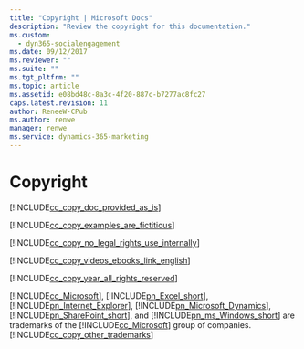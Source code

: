 ```yaml
---
title: "Copyright | Microsoft Docs"
description: "Review the copyright for this documentation."
ms.custom:
  - dyn365-socialengagement
ms.date: 09/12/2017
ms.reviewer: ""
ms.suite: ""
ms.tgt_pltfrm: ""
ms.topic: article
ms.assetid: e08bd48c-8a3c-4f20-887c-b7277ac8fc27
caps.latest.revision: 11
author: ReneeW-CPub
ms.author: renwe
manager: renwe
ms.service: dynamics-365-marketing
---
```

# Copyright
[!INCLUDE[cc_copy_doc_provided_as_is](../includes/cc-copy-doc-provided-as-is.md)]  
  
 [!INCLUDE[cc_copy_examples_are_fictitious](../includes/cc-copy-examples-are-fictitious.md)]  
  
 [!INCLUDE[cc_copy_no_legal_rights_use_internally](../includes/cc-copy-no-legal-rights-use-internally.md)]  
  
 [!INCLUDE[cc_copy_videos_ebooks_link_english](../includes/cc-copy-videos-ebooks-link-english.md)]  
  
 [!INCLUDE[cc_copy_year_all_rights_reserved](../includes/cc-copy-year-all-rights-reserved.md)]  
  
 [!INCLUDE[cc_Microsoft](../includes/cc-microsoft.md)], [!INCLUDE[pn_Excel_short](../includes/pn-excel-short.md)], [!INCLUDE[pn_Internet_Explorer](../includes/pn-internet-explorer.md)], [!INCLUDE[pn_Microsoft_Dynamics](../includes/pn-microsoft-dynamics.md)], [!INCLUDE[pn_SharePoint_short](../includes/pn-sharepoint-short.md)], and [!INCLUDE[pn_ms_Windows_short](../includes/pn-ms-windows-short.md)] are trademarks of the [!INCLUDE[cc_Microsoft](../includes/cc-microsoft.md)] group of companies. [!INCLUDE[cc_copy_other_trademarks](../includes/cc-copy-other-trademarks.md)]
